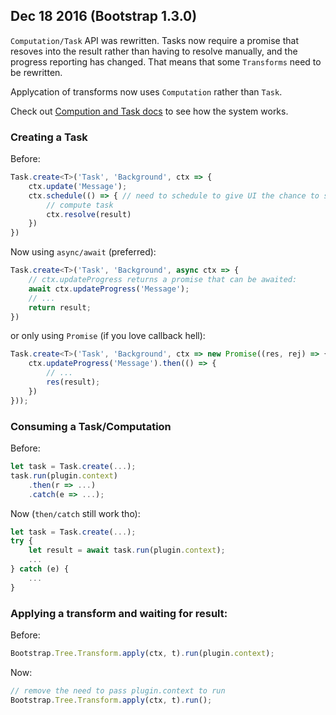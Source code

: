 Dec 18 2016 (Bootstrap 1.3.0)
-----------------------------

``Computation/Task`` API was rewritten. Tasks now require a promise that resoves into the result
rather than having to resolve manually, and the progress reporting has changed. 
That means that some ``Transforms`` need to be rewritten.

Applycation of transforms now uses ``Computation`` rather than ``Task``.

Check out [Compution and Task docs](docs/tasks.md) to see how the system works.

### Creating a Task

Before: 

```TypeScript
Task.create<T>('Task', 'Background', ctx => {
    ctx.update('Message');
    ctx.schedule(() => { // need to schedule to give UI the chance to show 'Message'
        // compute task
        ctx.resolve(result)
    })
})
```

Now using ``async/await`` (preferred):

```TypeScript
Task.create<T>('Task', 'Background', async ctx => {
    // ctx.updateProgress returns a promise that can be awaited:
    await ctx.updateProgress('Message');
    // ...
    return result;
})
```

or only using ``Promise`` (if you love callback hell):

```TypeScript
Task.create<T>('Task', 'Background', ctx => new Promise((res, rej) => {
    ctx.updateProgress('Message').then(() => {
        // ...
        res(result);
    })  
}));
```

### Consuming a Task/Computation

Before: 

```TypeScript
let task = Task.create(...);
task.run(plugin.context)
    .then(r => ...)
    .catch(e => ...);
```

Now (``then/catch`` still work tho): 

```TypeScript
let task = Task.create(...);
try {
    let result = await task.run(plugin.context);
    ...
} catch (e) {
    ...
}
```

### Applying a transform and waiting for result:

Before:

```TypeScript
Bootstrap.Tree.Transform.apply(ctx, t).run(plugin.context);
```

Now:

```TypeScript
// remove the need to pass plugin.context to run
Bootstrap.Tree.Transform.apply(ctx, t).run();
```